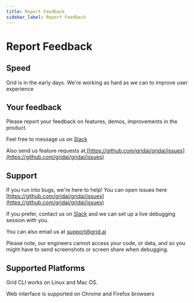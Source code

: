 ```yaml
---
title: Report Feedback
sidebar_label: Report Feedback
---
```


# Report Feedback

## Speed

Grid is in the early days. We're working as hard as we can to improve user experience

## Your feedback

Please report your feedback on features, demos, improvements in the product.

Feel free to message us on [Slack](https://join.slack.com/t/gridai-community/shared_invite/zt-ozqiwuif-UYK6rZGVmTTpMfPcVSdicg)

Also send us feature requests at[ ](https://github.com/gridai/gridai/issues)[https://github.com/gridai/gridai/issues](https://github.com/gridai/gridai/issues)

## Support

If you run into bugs, we're here to help! You can open issues here [https://github.com/gridai/gridai/issues](https://github.com/gridai/gridai/issues)

If you prefer, contact us on [Slack](https://join.slack.com/t/gridai-community/shared_invite/zt-ozqiwuif-UYK6rZGVmTTpMfPcVSdicg) and we can set up a live debugging session with you.

You can also email us at [support@grid.ai](mailto:support@grid.ai)

Please note, our engineers cannot access your code, or data, and so you might have to send screenshots or screen share when debugging.

## Supported Platforms

Grid CLI works on Linux and Mac OS.

Web interface is supported on Chrome and Firefox browsers
